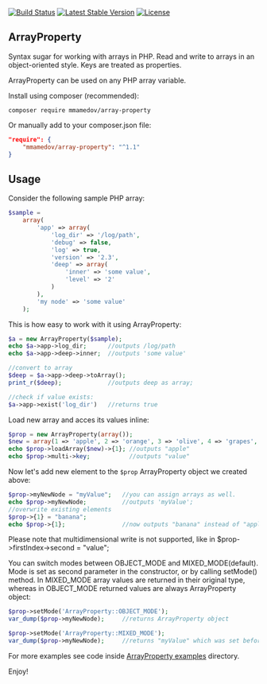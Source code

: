 [![Build Status](https://travis-ci.org/mmamedov/array-property.svg?branch=master)](https://travis-ci.org/mmamedov/array-property) [![Latest Stable Version](http://img.shields.io/packagist/v/mmamedov/array-property.svg)](https://packagist.org/packages/mmamedov/array-property) [![License](https://img.shields.io/packagist/l/mmamedov/array-property.svg)](https://packagist.org/packages/mmamedov/array-property) 


ArrayProperty
-------------
Syntax sugar for working with arrays in PHP. Read and write to arrays in an object-oriented style. Keys are treated as properties.

ArrayProperty can be used on any PHP array variable.

Install using composer (recommended):
```
composer require mmamedov/array-property
```
Or manually add to your composer.json file:
```json
"require": {
    "mmamedov/array-property": "^1.1"
}

```

Usage
-----
Consider the following sample PHP array:

```php
$sample =
    array(
        'app' => array(
            'log_dir' => '/log/path',
            'debug' => false,
            'log' => true,
            'version' => '2.3',
            'deep' => array(
                'inner' => 'some value',
                'level' => '2'
            )
        ),
        'my node' => 'some value'
    );
```

This is how easy to work with it using ArrayProperty:
```php
$a = new ArrayProperty($sample);
echo $a->app->log_dir;      //outputs /log/path
echo $a->app->deep->inner;  //outputs 'some value'

//convert to array
$deep = $a->app->deep->toArray();
print_r($deep);             //outputs deep as array;

//check if value exists:
$a->app->exist('log_dir')   //returns true
```

Load new array and acces its values inline:
```php
$prop = new ArrayProperty(array());
$new = array(1 => 'apple', 2 => 'orange', 3 => 'olive', 4 => 'grapes', 'multi'=>array('key'=>'value'));
echo $prop->loadArray($new)->{1}; //outputs "apple"
echo $prop->multi->key;           //outputs "value"
```

Now let's add new element to the `$prop` ArrayProperty object we created above:
```php
$prop->myNewNode = "myValue";   //you can assign arrays as well.
echo $prop->myNewNode;          //outputs 'myValue';
//overwrite existing elements
$prop->{1} = "banana"; 
echo $prop->{1};                //now outputs "banana" instead of "apple"
```
Please note that multidimensional write is not supported, like in $prop->firstIndex->second = "value";

You can switch modes between OBJECT_MODE and MIXED_MODE(default). Mode is set as second parameter in the constructor, or
by calling setMode() method. In MIXED_MODE array values are returned in their original type, whereas in OBJECT_MODE
returned values are always ArrayProperty object: 
```php
$prop->setMode('ArrayProperty::OBJECT_MODE');
var_dump($prop->myNewNode);     //returns ArrayProperty object

$prop->setMode('ArrayProperty::MIXED_MODE');
var_dump($prop->myNewNode);     //returns "myValue" which was set before
```

For more examples see code inside [ArrayProperty examples](examples/) directory.


Enjoy! 